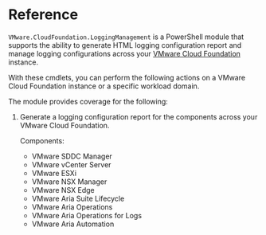 <!-- markdownlint-disable first-line-h1 no-inline-html -->
# Reference

`VMware.CloudFoundation.LoggingManagement` is a PowerShell module that supports the ability to generate  HTML logging configuration report and manage logging configurations across your [VMware Cloud Foundatiоn][docs-vmware-cloud-foundation] instance.

With these cmdlets, you can perform the following actions on a VMware Cloud Foundation instance or a specific workload domain.

The module provides coverage for the following:

1. Generate a logging configuration report for the components across your VMware Cloud Foundation.

   Components:

   * VMware SDDC Manager
   * VMware vCenter Server
   * VMware ESXi
   * VMware NSX Manager
   * VMware NSX Edge
   * VMware Aria Suite Lifecycle
   * VMware Aria Operations
   * VMware Aria Operations for Logs
   * VMware Aria Automation

[docs-vmware-cloud-foundation]: https://docs.vmware.com/en/VMware-Cloud-Foundation/index.html

